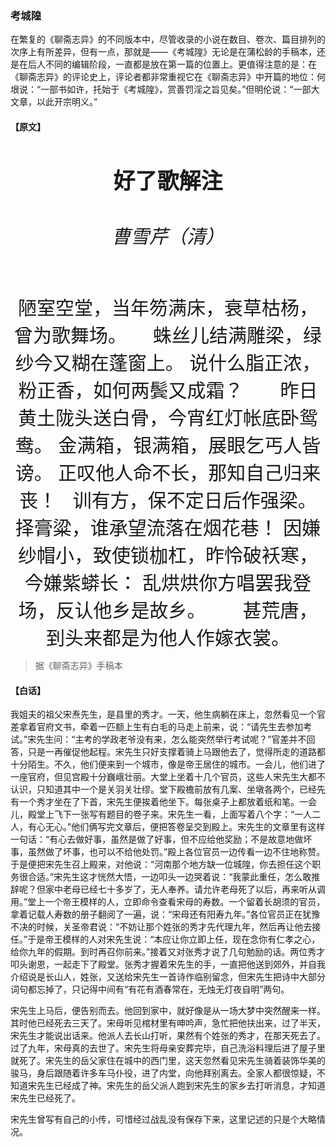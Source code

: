 <script type="text/javascript">
    var head = document.getElementsByTagName('head')[0];
    cssURL = '/public/liao.css';
    linkTag = document.createElement('link');
    linkTag.href = cssURL;
    linkTag.setAttribute('type','text/css');
    linkTag.setAttribute('rel','stylesheet');
    head.appendChild(linkTag);
</script>
<style type="text/css">
    section{text-align: center; font-size: 30px;}
    section p{text-align: center; font-size: 20px;}
</style>
### 考城隍

在繁复的《聊斋志异》的不同版本中，尽管收录的小说在数目、卷次、篇目排列的次序上有所差异，但有一点，那就是——《考城隍》无论是在蒲松龄的手稿本，还是在后人不同的编辑阶段，一直都是放在第一篇的位置上。更值得注意的是：在《聊斋志异》的评论史上，评论者都非常重视它在《聊斋志异》中开篇的地位：何垠说：“一部书如许，托始于《考城隍》，赏善罚淫之旨见矣。”但明伦说：“一部大文章，以此开宗明义。”


#### 【原文】
<section>
<h3>好了歌解注</h3>        
<h6>曹雪芹（清）</h6>
陋室空堂，当年笏满床，衰草枯杨，曾为歌舞场。  
&nbsp;&nbsp;&nbsp;&nbsp;蛛丝儿结满雕梁，绿纱今又糊在蓬窗上。   
说什么脂正浓，粉正香，如何两鬓又成霜？&nbsp;&nbsp;&nbsp;&nbsp;&nbsp;&nbsp;  
昨日黄土陇头送白骨，今宵红灯帐底卧鸳鸯。   
金满箱，银满箱，展眼乞丐人皆谤。  
正叹他人命不长，那知自己归来丧！  
&nbsp;&nbsp;训有方，保不定日后作强梁。择膏粱，谁承望流落在烟花巷！  
因嫌纱帽小，致使锁枷杠，昨怜破袄寒，今嫌紫蟒长：  
乱烘烘你方唱罢我登场，反认他乡是故乡。&nbsp;&nbsp;&nbsp;&nbsp;&nbsp;&nbsp;  
甚荒唐，到头来都是为他人作嫁衣裳。     

    

</section>

> 据《聊斋志异》手稿本

#### 【白话】
<aside>
我姐夫的祖父宋焘先生，是县里的秀才。一天，他生病躺在床上，忽然看见一个官差拿着官府文书，牵着一匹额上生有白毛的马走上前来，说：“请先生去参加考试。”宋先生问：“主考的学政老爷没有来，怎么能突然举行考试呢？”官差并不回答，只是一再催促他起程。宋先生只好支撑着骑上马跟他去了，觉得所走的道路都十分陌生。不久，他们便来到一个城市，像是帝王居住的城市。一会儿，他们进了一座官府，但见宫殿十分巍峨壮丽。大堂上坐着十几个官员，这些人宋先生大都不认识，只知道其中一个是关羽关壮缪。堂下殿檐前放有几案、坐墩各两个，已经先有一个秀才坐在了下首，宋先生便挨着他坐下。每张桌子上都放着纸和笔。一会儿，殿堂上飞下一张写有题目的卷子来。宋先生一看，上面写着八个字：“一人二人，有心无心。”他们俩写完文章后，便把答卷呈交到殿上。宋先生的文章里有这样一句话：“有心去做好事，虽然是做了好事，但不应给他奖励；不是故意地做坏事，虽然做了坏事，也可以不给他处罚。”殿上各位官员一边传看一边不住地称赞。于是便把宋先生召上殿来，对他说：“河南那个地方缺一位城隍，你去担任这个职务很合适。”宋先生这才恍然大悟，一边叩头一边哭着说：“我蒙此重任，怎么敢推辞呢？但家中老母已经七十多岁了，无人奉养。请允许老母死了以后，再来听从调用。”堂上一个帝王模样的人，立即命令查看宋母的寿数。一个留着长胡须的官员，拿着记载人寿数的册子翻阅了一遍，说：“宋母还有阳寿九年。”各位官员正在犹豫不决的时候，关圣帝君说：“不妨让那个姓张的秀才先代理九年，然后再让他去接任。”于是帝王模样的人对宋先生说：“本应让你立即上任，现在念你有仁孝之心，给你九年的假期。到时再召你前来。”接着又对张秀才说了几句勉励的话。两位秀才叩头谢恩，一起走下了殿堂。张秀才握着宋先生的手，一直把他送到郊外，并自我介绍说是长山人，姓张，又送给宋先生一首诗作临别留念，但宋先生把诗中大部分词句都忘掉了，只记得中间有“有花有酒春常在，无烛无灯夜自明”两句。

宋先生上马后，便告别而去。他回到家中，就好像是从一场大梦中突然醒来一样。其时他已经死去三天了。宋母听见棺材里有呻吟声，急忙把他扶出来，过了半天，宋先生才能说出话来。他派人去长山打听，果然有个姓张的秀才，在那天死去了。过了九年，宋母真的去世了。宋先生将母亲安葬完毕，自己洗浴料理后进了屋子里就死了。宋先生的岳父家住在城中的西门里，这天忽然看见宋先生骑着装饰华美的骏马，身后跟随着许多车马仆役，进了内堂，向他拜别离去。全家人都很惊疑，不知道宋先生已经成了神。宋先生的岳父派人跑到宋先生的家乡去打听消息，才知道宋先生已经死了。

宋先生曾写有自己的小传，可惜经过战乱没有保存下来，这里记述的只是个大略情况。

</aside>

